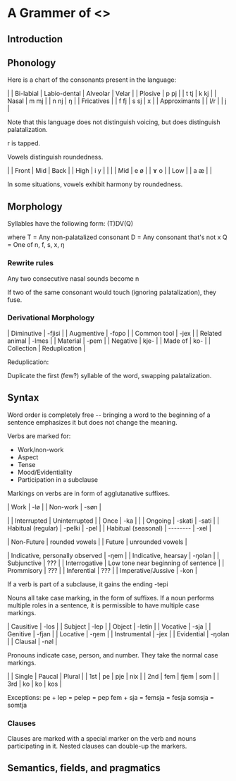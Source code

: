 # A Grammer of <<Insert language name>>


## Introduction

## Phonology

Here is a chart of the consonants present in the language:

|              | Bi-labial | Labio-dental | Alveolar | Velar |
| Plosive      | p pj      |              | t tj     | k kj  |
| Nasal        | m mj      |              | n nj     | ŋ     |
| Fricatives   |           | f fj         | s sj     | x     |
| Approximants |           | l/r          |          | j     |

Note that this language does not distinguish voicing, but does distinguish palatalization.

r is tapped.

Vowels distinguish roundedness.

|      | Front | Mid | Back |
| High | i y   |     |      |
| Mid  | e ø   |     | ɤ o  |
| Low  |       | a æ |      |

In some situations, vowels exhibit harmony by roundedness.

## Morphology

Syllables have the following form: (T)DV(Q)

where
  T = Any non-palatalized consonant
  D = Any consonant that's not x
  Q = One of n, f, s, x, ŋ
  
### Rewrite rules

Any two consecutive nasal sounds become n

If two of the same consonant would touch (ignoring palatalization), they fuse.

### Derivational Morphology

| Diminutive     | -fjisi        |
| Augmentive     | -fopo         |
| Common tool    | -jex          |
| Related animal | -lmes         |
| Material       | -pem          |
| Negative       | kje-          |
| Made of        | ko-           |
| Collection     | Reduplication |

Reduplication:

Duplicate the first (few?) syllable of the word, swapping palatalization.

## Syntax

Word order is completely free -- bringing a word to the beginning of a sentence emphasizes it but does not change the meaning.

Verbs are marked for:
  - Work/non-work
  - Aspect
  - Tense
  - Mood/Evidentiality
  - Participation in a subclause
  
Markings on verbs are in form of agglutanative suffixes.

| Work     | -lø  |
| Non-work | -søn |

|                     | Interrupted | Uninterrupted |
| Once                | -ka         |               |
| Ongoing             | -skati      | -sati         |
| Habitual (regular)  | -pelki      | -pel          |
| Habitual (seasonal) | --------    | -xel          |

| Non-Future | rounded vowels   |
| Future     | unrounded vowels |

| Indicative, personally observed | -ŋem                                |
| Indicative, hearsay             | -ŋolan                              |
| Subjunctive                     | ???                                 |
| Interrogative                   | Low tone near beginning of sentence |
| Prommisory                      | ???                                 |
| Inferential                     | ???                                 |
| Imperative/Jussive              | -kon                                |

If a verb is part of a subclause, it gains the ending -tepi

Nouns all take case marking, in the form of suffixes. If a noun performs multiple roles in a sentence, it is permissible to have multiple case markings.

| Causitive    | -los   |
| Subject      | -lep   |
| Object       | -letin |
| Vocative     | -sja   |
| Genitive     | -fjan  |
| Locative     | -ŋem   |
| Instrumental | -jex   |
| Evidential   | -ŋolan |
| Clausal      | -nøl   |

Pronouns indicate case, person, and number. They take the normal case markings.

|     | Single | Paucal | Plural |
| 1st | pe     | pje    | nix    |
| 2nd | fem    | fjem   | som    |
| 3rd | ko     | ko     | kos    |

Exceptions:
pe + lep = pelep = pep
fem + sja = femsja = fesja
somsja = somtja

### Clauses

Clauses are marked with a special marker on the verb and nouns participating in it. Nested clauses can double-up the markers. 

## Semantics, fields, and pragmatics


